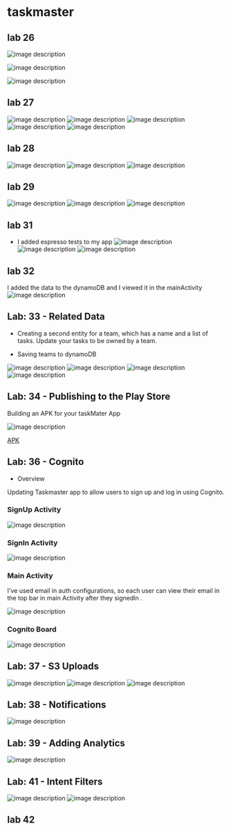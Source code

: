 # taskmaster

## lab 26

![image description](MainActivity.PNG)

![image description](AddTask.PNG)

![image description](AllTasks.PNG)


## lab 27

![image description](mainpage.PNG)
![image description](settings.PNG)
![image description](taskdetail.PNG)
![image description](taskdetail2.PNG)
![image description](taskdetail3.PNG)


## lab 28
![image description](lab28-1.PNG)
![image description](lab28-2.PNG)
![image description](lab28-3.PNG)


## lab 29
![image description](lab29-1.PNG)
![image description](lab29-2.PNG)
![image description](lab29-3.PNG)


## lab 31
- I added espresso tests to my app
![image description](homepagetest.png)
![image description](settingstest.png)
![image description](recycletest.png)


## lab 32
I added the data to the dynamoDB and I viewed it in the mainActivity
![image description](lab32.PNG)


## Lab: 33 - Related Data

- Creating a second entity for a team, which has a name and a list of tasks. Update your tasks to be owned by a team.

- Saving teams to dynamoDB

![image description](lab33-1.PNG)
![image description](lab33-2.PNG)
![image description](lab33-3.PNG)
![image description](lab33-4.png)
 
## Lab: 34 - Publishing to the Play Store
Building an APK for your taskMater App

![image description](apk.png)

[APK](app/release/output-metadata.json) 



## Lab: 36 - Cognito
- Overview

Updating Taskmaster app to allow users to sign up and log in using Cognito.

### SignUp Activity
![image description](lab36-2.PNG)


### SignIn Activity


![image description](lab36-1.PNG)

### Main Activity
I've used email in auth configurations, so each user can view their email in the top bar in main Activity after they signedIn .

![image description](lab36-3.PNG)

### Cognito Board
![image description](cognito-board.png)


## Lab: 37 - S3 Uploads

![image description](lab37-1.PNG)
![image description](lab37-3.PNG)
![image description](lab37-2.PNG)


## Lab: 38 - Notifications

![image description](lab38-1.PNG)


## Lab: 39 - Adding Analytics

![image description](lab39.png)


## Lab: 41 - Intent Filters

![image description](lab41-1.PNG)
![image description](lab41-2.PNG)


## lab 42









